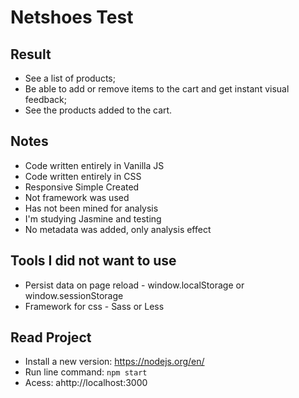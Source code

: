 # Netshoes Test

## Result

* See a list of products;
* Be able to add or remove items to the cart and get instant visual feedback;
* See the products added to the cart.

## Notes

* Code written entirely in Vanilla JS
* Code written entirely in CSS
* Responsive Simple Created
* Not framework was used
* Has not been mined for analysis
* I'm studying Jasmine and testing
* No metadata was added, only analysis effect

## Tools I did not want to use
* Persist data on page reload - window.localStorage or window.sessionStorage
* Framework for css - Sass or Less


## Read Project

* Install a new version: https://nodejs.org/en/
* Run line command: <code>npm start</code> 
* Acess: ahttp://localhost:3000
